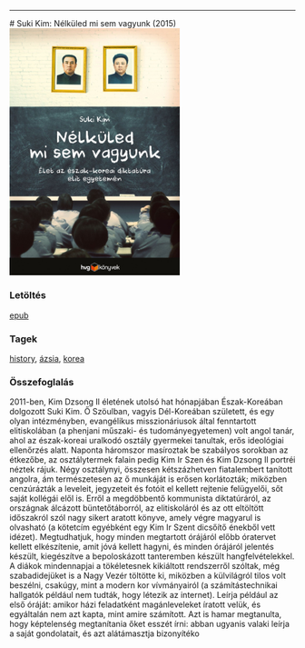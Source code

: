 <hr/>
# <a name="id_1457">Suki Kim: Nélküled mi sem vagyunk (2015)</a>
<img src="https://github.com/BercziSandor/calibre_lib/raw/main/main/Suki%20Kim/Nelkuled%20mi%20sem%20vagyunk%20%281457%29/cover.jpg" alt="cover" width="300"/>

### Letöltés
[epub](https://github.com/BercziSandor/calibre_lib/raw/main/main/Suki%20Kim/Nelkuled%20mi%20sem%20vagyunk%20%281457%29/Nelkuled%20mi%20sem%20vagyunk%20-%20Suki%20Kim.epub)

### Tagek
[history](https://github.com/berczisandor/calibre_lib/blob/main/main/_tags/history.md), [ázsia](https://github.com/berczisandor/calibre_lib/blob/main/main/_tags/%c3%a1zsia.md), [korea](https://github.com/berczisandor/calibre_lib/blob/main/main/_tags/korea.md)

### Összefoglalás
<div>
<p>2011-ben, Kim Dzsong Il életének utolsó hat hónapjában Észak-Koreában dolgozott Suki Kim. Ő Szöulban, vagyis Dél-Koreában született, és egy olyan intézményben, evangélikus misszionáriusok által fenntartott elitiskolában (a phenjani műszaki- és tudományegyetemen) volt angol tanár, ahol az észak-koreai uralkodó osztály gyermekei tanultak, erős ideológiai ellenőrzés alatt. Naponta háromszor masíroztak be szabályos sorokban az étkezőbe, az osztálytermek falain pedig Kim Ir Szen és Kim Dzsong Il portréi néztek rájuk. Négy osztálynyi, összesen kétszázhetven fiatalembert tanított angolra, ám természetesen az ő munkáját is erősen korlátozták; miközben cenzúrázták a leveleit, jegyzeteit és fotóit el kellett rejtenie felügyelői, sőt saját kollégái elől is. Erről a megdöbbentő kommunista diktatúráról, az országnak álcázott büntetőtáborról, az elitiskoláról és az ott eltöltött időszakról szól nagy sikert aratott könyve, amely végre magyarul is olvasható (a kötetcím egyébként egy Kim Ir Szent dicsőítő énekből vett idézet). Megtudhatjuk, hogy minden megtartott órájáról előbb óratervet kellett elkészítenie, amit jóvá kellett hagyni, és minden órájáról jelentés készült, kiegészítve a bepoloskázott tanteremben készült hangfelvételekkel. A diákok mindennapjai a tökéletesnek kikiáltott rendszerről szóltak, még szabadidejüket is a Nagy Vezér töltötte ki, miközben a külvilágról tilos volt beszélni, csakúgy, mint a modern kor vívmányairól (a számítástechnikai hallgatók például nem tudták, hogy létezik az internet). Leírja például az első óráját: amikor házi feladatként magánleveleket íratott velük, és egyáltalán nem azt kapta, mint amire számított. Azt is hamar megtanulta, hogy képtelenség megtanítania őket esszét írni: abban ugyanis valaki leírja a saját gondolatait, és azt alátámasztja bizonyítéko</p></div>


